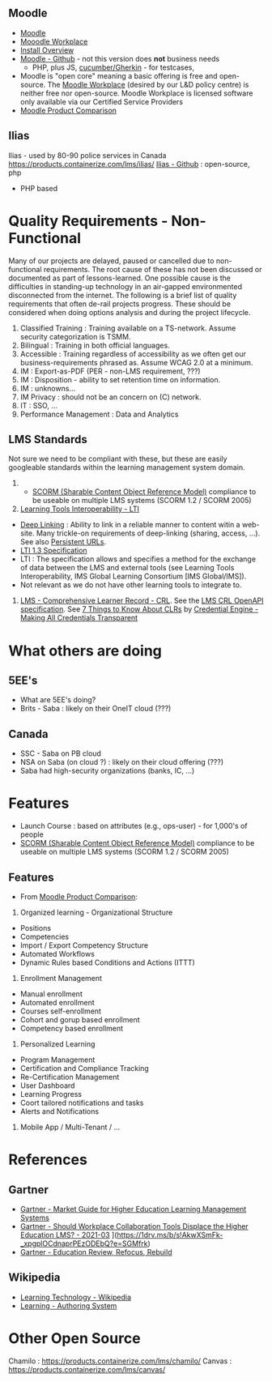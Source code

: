 

## Moodle
- [Moodle](https://moodle.org/)
- [Mooodle Workplace](https://moodle.com/workplace/)
- [Install Overview](https://products.containerize.com/lms/moodle/)
- [Moodle - Github](https://github.com/moodle/moodle) - not this version does __not__ business needs
  - PHP, plus JS, [cucumber/Gherkin](https://cucumber.io/) - for testcases,
- Moodle is "open core" meaning a basic offering is free and open-source.   The [Moodle Workplace](https://moodle.com/workplace/) (desired by our L&D policy centre) is neither free nor open-source.   Moodle Workplace is licensed software only available via our Certified Service Providers
- [Moodle Product Comparison](https://moodle.com/wp-content/uploads/2020/05/Product_Comparison_MoodlevsWorkplace-1.pdf)

## Ilias
Ilias - used by 80-90 police services in Canada
https://products.containerize.com/lms/ilias/
[Ilias - Github](https://github.com/ILIAS-eLearning/ILIAS) : open-source, php
- PHP based

# Quality Requirements - Non-Functional
Many of our projects are delayed, paused or cancelled due to non-functional requirements.  The root cause of these has not been discussed or documented as part of lessons-learned.   One possible cause is the difficulties in standing-up technology in an air-gapped environmented disconnected from the internet.  The following is a brief list of quality requirements that often de-rail projects progress.   These should be considered when doing options analysis and during the project lifecycle.
1. Classified Training : Training available on a TS-network.   Assume security categorization is TSMM.
1. Bilingual : Training in both official languages.
1. Accessible : Training regardless of accessibility as we often get our business-requirements phrased as.   Assume WCAG 2.0 at a minimum.
1. IM : Export-as-PDF (PER - non-LMS requirement, ???)
1. IM : Disposition - ability to set retention time on information.
1. IM : unknowns...
1. IM Privacy : should not be an concern on (C) network.
1. IT : SSO, ...
1. Performance Management : Data and Analytics

## LMS Standards
Not sure we need to be compliant with these, but these are easily googleable standards within the learning management system domain.
1. - [SCORM (Sharable Content Object Reference Model)](https://en.wikipedia.org/wiki/Sharable_Content_Object_Reference_Model) compliance to be useable on multiple LMS systems (SCORM 1.2 / SCORM 2005)
1. [Learning Tools Interoperability - LTI](https://www.imsglobal.org/activity/learning-tools-interoperability)
  - [Deep Linking](https://en.wikipedia.org/wiki/Deep_linking) : Ability to link in a reliable manner to content witin a web-site.  Many trickle-on requirements of deep-linking (sharing, access, ...).  See also [Persistent URLs](https://purl.imsglobal.org/spec/clr/v1p0/schema/openapi/3.0/clr.json).
  - [LTI 1.3 Specification](https://www.imsglobal.org/spec/lti/v1p3/)
  - LTI : The specification allows and specifies a method for the exchange of data between the LMS and external tools (see Learning Tools Interoperability, IMS Global Learning Consortium [IMS Global/IMS]).
  - Not relevant as we do not have other learning tools to integrate to.
1. [LMS - Comprehensive Learner Record - CRL](https://www.imsglobal.org/activity/comprehensive-learner-record).  See the [LMS CRL OpenAPI specification](https://purl.imsglobal.org/spec/clr/v1p0/schema/openapi/). See [7 Things to Know About CLRs](https://credentialengine.org/wp-content/uploads/2019/01/Educause_Comprehensive-Learner-Record.pdf) by [Credential Engine - Making All Credentials Transparent](https://credentialengine.org/)


# What others are doing

## 5EE's
- What are 5EE's doing?
- Brits - Saba : likely on their OneIT cloud (???)

## Canada
- SSC - Saba on PB cloud  
- NSA on Saba (on cloud ?) : likely on their cloud offering (???)
- Saba had high-security organizations (banks, IC, ...)

# Features
- Launch Course : based on attributes (e.g., ops-user) - for 1,000's of people
- [SCORM (Sharable Content Object Reference Model)](https://en.wikipedia.org/wiki/Sharable_Content_Object_Reference_Model) compliance to be useable on multiple LMS systems (SCORM 1.2 / SCORM 2005)

## Features
- From [Moodle Product Comparison](https://moodle.com/wp-content/uploads/2020/05/Product_Comparison_MoodlevsWorkplace-1.pdf):
1. Organized learning  - Organizational Structure
  - Positions
  - Competencies
  - Import / Export Competency Structure
  - Automated Workflows
  - Dynamic Rules based Conditions and Actions (ITTT)
1. Enrollment Management
  - Manual enrollment
  - Automated enrollment
  - Courses self-enrollment
  - Cohort and gorup based enrollment
  - Competency based enrollment
1. Personalized Learning
  - Program Management
  - Certification and Compliance Tracking
  - Re-Certification Management
  - User Dashboard
  - Learning Progress
  - Coort tailored notifications and tasks
  - Alerts and Notifications
1. Mobile App / Multi-Tenant / ...


# References
## Gartner
- [Gartner - Market Guide for Higher Education Learning Management Systems](https://1drv.ms/b/s!AkwXSmFk-_xpgplNUdMgtCjoAPBIvQ?e=reW7Q3)
- [Gartner - Should Workplace Collaboration Tools Displace the Higher Education LMS? - 2021-03]()
](https://1drv.ms/b/s!AkwXSmFk-_xpgplOCdnaprPEzODEbQ?e=SGMfrk)
- [Gartner - Education Review, Refocus, Rebuild](https://www.gartner.com/document/40084680)

## Wikipedia
- [Learning Technology - Wikipedia](https://en.wikipedia.org/wiki/Educational_technology)
- [Learning - Authoring System](https://en.wikipedia.org/wiki/Authoring_system)

# Other Open Source
Chamilo : https://products.containerize.com/lms/chamilo/
Canvas : https://products.containerize.com/lms/canvas/
